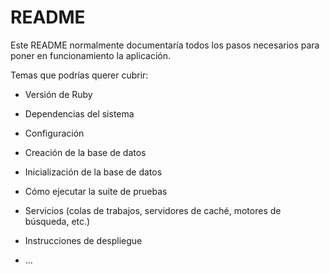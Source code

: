 # README

Este README normalmente documentaría todos los pasos necesarios para poner en funcionamiento la aplicación.

Temas que podrías querer cubrir:

* Versión de Ruby

* Dependencias del sistema

* Configuración

* Creación de la base de datos

* Inicialización de la base de datos

* Cómo ejecutar la suite de pruebas

* Servicios (colas de trabajos, servidores de caché, motores de búsqueda, etc.)

* Instrucciones de despliegue

* ...